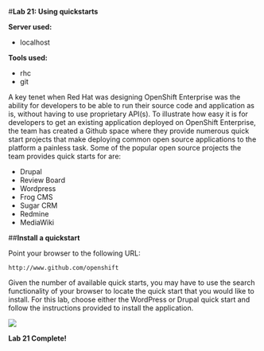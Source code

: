 #**Lab 21: Using quickstarts**


**Server used:**

* localhost

**Tools used:**

* rhc
* git

A key tenet when Red Hat was designing OpenShift Enterprise was the ability for developers to be able to run their source code and application as is, without having to use proprietary API(s).  To illustrate how easy it is for developers to get an existing application deployed on OpenShift Enterprise,  the team has created a Github space where they provide numerous quick start projects that make deploying common open source applications to the platform a painless task.  Some of the popular open source projects the team provides quick starts for are:

* Drupal
* Review Board
* Wordpress
* Frog CMS
* Sugar CRM
* Redmine
* MediaWiki

##**Install a quickstart**

Point your browser to the following URL:

    http://www.github.com/openshift
    
Given the number of available quick starts, you may have to use the search functionality of your browser to locate the quick start that you would like to install.  For this lab, choose either the WordPress or Drupal quick start and follow the instructions provided to install the application.

![](http://training.runcloudrun.com/images/quickstart.png)

**Lab 21 Complete!**
<!--BREAK-->

